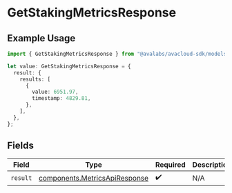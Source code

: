 # GetStakingMetricsResponse

## Example Usage

```typescript
import { GetStakingMetricsResponse } from "@avalabs/avacloud-sdk/models/operations";

let value: GetStakingMetricsResponse = {
  result: {
    results: [
      {
        value: 6951.97,
        timestamp: 4829.81,
      },
    ],
  },
};
```

## Fields

| Field                                                                          | Type                                                                           | Required                                                                       | Description                                                                    |
| ------------------------------------------------------------------------------ | ------------------------------------------------------------------------------ | ------------------------------------------------------------------------------ | ------------------------------------------------------------------------------ |
| `result`                                                                       | [components.MetricsApiResponse](../../models/components/metricsapiresponse.md) | :heavy_check_mark:                                                             | N/A                                                                            |